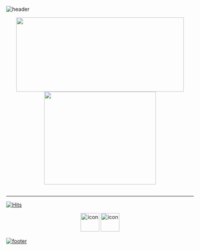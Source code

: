 ![header](https://capsule-render.vercel.app/api?type=waving&color=7F7FD5&text=%20DreamCoffee%20%20&height=200&fontSize=90&fontColor=ffffff)

<div align=center>
  <img style="height:200px;width:450px" src="https://github-profile-trophy.vercel.app/?username=dreamcoffee&margin-w=3&row=2&column=4">
  <img style="height:250px;width:300px" src="https://github-readme-stats.vercel.app/api/top-langs/?username=Eungyeol41&layout=compact" />
</div>

<br />

<hr>

[![Hits](https://hits.seeyoufarm.com/api/count/incr/badge.svg?url=https%3A%2F%2Fgithub.com%2Fdreamcoffee&count_bg=%237F7FD5&title_bg=%23555555&icon=github.svg&icon_color=%23E7E7E7&title=HITS&edge_flat=false)](https://hits.seeyoufarm.com)

<p align=center>
  <img src="https://techstack-generator.vercel.app/js-icon.svg" alt="icon" width="50" height="50" />
  <a href="https://github.com/Eungyeol41"><img src="https://techstack-generator.vercel.app/github-icon.svg" alt="icon" width="50" height="50" />
</p>

![footer](https://capsule-render.vercel.app/api?section=footer&type=waving&color=7F7FD5)
